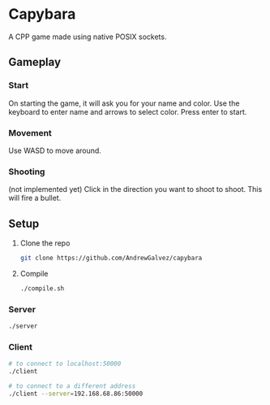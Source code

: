 # Capybara

A CPP game made using native POSIX sockets.

## Gameplay

### Start
On starting the game, it will ask you for your name and color. Use the keyboard to enter name and arrows to select color.
Press enter to start.

### Movement
Use WASD to move around.

### Shooting
(not implemented yet)
Click in the direction you want to shoot to shoot. This will fire a bullet.

## Setup

1. Clone the repo
   ```sh
   git clone https://github.com/AndrewGalvez/capybara
   ```

2. Compile
   ```sh
   ./compile.sh
   ```

### Server
```sh
./server
```

### Client
```sh
# to connect to localhost:50000
./client

# to connect to a different address
./client --server=192.168.68.86:50000
```